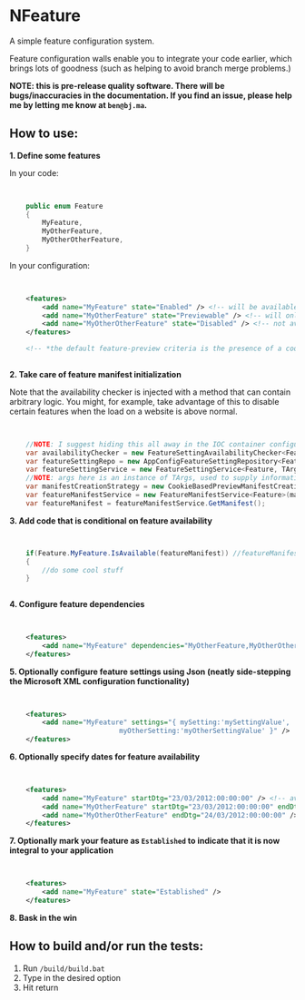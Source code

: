 NFeature
====

A simple feature configuration system. 

Feature configuration walls enable you to integrate your code earlier, which brings lots of goodness (such as helping to avoid branch merge problems.)

**NOTE: this is pre-release quality software. There will be bugs/inaccuracies in the documentation. If you find an issue, please help me by letting me know at ```ben@bj.ma```.**

How to use:
--------
**1. Define some features**

In your code:

```C#

	
	public enum Feature
	{
		MyFeature,
		MyOtherFeature,
		MyOtherOtherFeature,
	}

```

In your configuration:

```XML

	
    <features>
		<add name="MyFeature" state="Enabled" /> <!-- will be available to all -->
		<add name="MyOtherFeature" state="Previewable" /> <!-- will only be available to users who meet the feature-preview criteria* -->
		<add name="MyOtherOtherFeature" state="Disabled" /> <!-- not available -->
	</features>

	<!-- *the default feature-preview criteria is the presence of a cookie on the client, but this is pluggable functionality -->
	
```

**2. Take care of feature manifest initialization**

Note that the availability checker is injected with a method that can contain arbitrary logic. You might, for example, take advantage of this to disable certain features when the load on a website is above normal.

```C#

	
	//NOTE: I suggest hiding this all away in the IOC container configuration	
	var availabilityChecker = new FeatureSettingAvailabilityChecker<Feature, TArgs>(MyAvailabilityCheckingMethod);
	var featureSettingRepo = new AppConfigFeatureSettingRepository<Feature>();
	var featureSettingService = new FeatureSettingService<Feature, TArgs>(availabilityChecker, featureSettingRepo);
	//NOTE: args here is an instance of TArgs, used to supply information to the availability checker
	var manifestCreationStrategy = new CookieBasedPreviewManifestCreationStrategy<Feature>(featureSettingService, featureSettingRepo, args);
	var featureManifestService = new FeatureManifestService<Feature>(manifestCreationStrategy);
	var featureManifest = featureManifestService.GetManifest();


```

**3. Add code that is conditional on feature availability**
	
```C#


	if(Feature.MyFeature.IsAvailable(featureManifest)) //featureManifest ideally supplied via IOC container
	{
		//do some cool stuff
	}
	
```

**4. Configure feature dependencies**

```XML

	
    <features>
		<add name="MyFeature" dependencies="MyOtherFeature,MyOtherOtherFeature" />
	</features>

```

**5. Optionally configure feature settings using Json (neatly side-stepping the Microsoft XML configuration functionality)**
	
```XML

	
	<features>
		<add name="MyFeature" settings="{ mySetting:'mySettingValue', 
						   myOtherSetting:'myOtherSettingValue' }" />
	</features>

```

**6. Optionally specify dates for feature availability**

```XML

	
    <features>
		<add name="MyFeature" startDtg="23/03/2012:00:00:00" /> <!-- available from 23rd March 2012 forever -->
		<add name="MyOtherFeature" startDtg="23/03/2012:00:00:00" endDtg="24/03/2012:00:00:00" /> <!-- available from 23rd March 2012 until the 24th -->
		<add name="MyOtherOtherFeature" endDtg="24/03/2012:00:00:00" /> <!-- available until 24th March 2012 -->
	</features>

```

**7. Optionally mark your feature as ```Established``` to indicate that it is now integral to your application**

```XML

	
	<features>
		<add name="MyFeature" state="Established" />
	</features>

```

**8. Bask in the win**

How to build and/or run the tests:
--------

1. Run `/build/build.bat`
1. Type in the desired option
1. Hit return